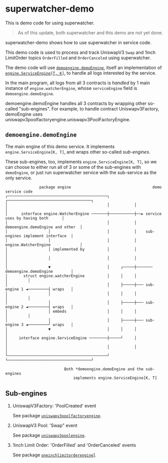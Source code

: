 # superwatcher-demo

This is demo code for using superwatcher.

> As of this update, both superwatcher and this demo are not yet done.

superwatcher-demo shows how to use superwatcher in service code.

This demo code is used to process and track UniswapV3 `Swap`
and 1inch LimitOrder topics `OrderFilled` and `OrderCanceled` using superwatcher.

The demo code will use [`demoengine.demoEngine`](./domain/usecase/demoengine/engine.go),
itself an implementation of [`engine.ServiceEngine[T, K]`](/domain/usecase/engine/service_engine.go),
to handle all logs interested by the service.

In the main program, all logs from all 3 contracts is _handled_
by 1 main instance of `engine.watcherEngine`, whose `serviceEngine` field is `demoengine.demoEngine`.

demoengine.demoEngine handles all 3 contracts by wrapping other so-called "sub-engines".
For example, to handle contract Uniswapv3Factory, demoEngine uses uniswapv3poolfactoryengine.uniswapv3PoolFactoryEngine.

## `demoengine.demoEngine`

The main engine of this demo service. It implements `engine.ServiceEngine[K, T]`,
and wraps other so-called _sub-engines_.

These sub-engines, too, implements `engine.ServiceEngine[K, T]`, so we can choose
to either run all of 3 or some of the sub-engines with `demoEngine`,
or just run superwatcher service with the sub-service as the only service.

```text
               package engine                                    demo service code
┌────────────────────────────────────────────┐           ┌─────────────────────────────────────┐
│                                            │           │                                     │
│      interface engine.WatcherEngine ───────┼───────────┼──► service uses by having both      │
│                                            │           │    demoengine.demoEngine and other  │
│                  │                         │           │    sub-engines implement interface  │
│                  │                         │           │    engine.WatcherEngine             │
│                  │ implemented by          │           │                                     │
│                  │                         │           │                                     │
│                  ▼                         │     ┌─────┼─────── demoengine.demoEngine        │
│       struct engine.watcherEngine          │     │     │                           │         │
│                                            │     ├─────┼─── sub-engine 1 ◄─────────┤ wraps   │
│                  │                         │     │     │                           │         │
│                  │                         │     ├─────┼─── sub-engine 2 ◄─────────┤ wraps   │
│                  │ embeds                  │     │     │                           │         │
│                  │                         │     ├─────┼─── sub-engine 3 ◄─────────┘ wraps   │
│                  ▼                         │     │     │                                     │
│     interface engine.ServiceEngine ────────┼─────┘     │                                     │
│                                            │           │                                     │
└────────────────────────────────────────────┘           └─────────────────────────────────────┘

                          Both *demoengine.demoEngine and the sub-engines
                              implements engine.ServiceEngine[K, T]
```

## Sub-engines

1. UniswapV3Factory: 'PoolCreated' event

    See package [`uniswapv3poolfactoryengine`](./domain/usecase/uniswapv3poolfactoryengine/).

2. UniswapV3 Pool: 'Swap" event

    See package [`uniswapv3poolengine`](./domain/usecase/uniswapv3poolengine/).

3. 1inch Limit Order: 'OrderFilled' and 'OrderCanceled' events

    See package [`oneinchlimitorderengine`](./domain/usecase/oneinchlimitorderengine/)].
